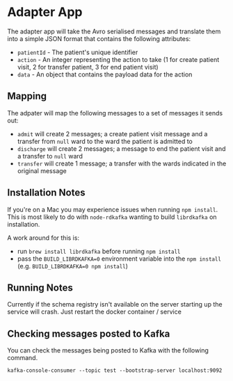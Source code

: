 # Adapter App
The adapter app will take the Avro serialised messages and translate them into
a simple JSON format that contains the following attributes:
- `patientId` - The patient's unique identifier
- `action` - An integer representing the action to take (1 for create patient visit, 2 for transfer patient, 3 for end patient visit)
- `data` - An object that contains the payload data for the action

## Mapping
The adpater will map the following messages to a set of messages it sends out:
- `admit` will create 2 messages; a create patient visit message and a transfer from `null` ward to the ward the patient is admitted to
- `discharge` will create 2 messages; a message to end the patient visit and a transfer to `null` ward
- `transfer` will create 1 message; a transfer with the wards indicated in the original message

## Installation Notes
If you're on a Mac you may experience issues when running `npm install`. This is
most likely to do with `node-rdkafka` wanting to build `librdkafka` on installation.

A work around for this is:
- run `brew install librdkafka` before running `npm install`
- pass the `BUILD_LIBRDKAFKA=0` environment variable into the `npm install` (e.g. `BUILD_LIBRDKAFKA=0 npm install`)

## Running Notes
Currently if the schema registry isn't available on the server starting up the service will crash. Just restart the docker container / service

## Checking messages posted to Kafka
You can check the messages being posted to Kafka with the following command.
```
kafka-console-consumer --topic test --bootstrap-server localhost:9092
```

